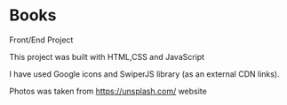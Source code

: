 # Books
Front/End Project

This project was built with HTML,CSS and JavaScript

I have used Google icons and SwiperJS library (as an external CDN links).

Photos was taken from https://unsplash.com/ website
